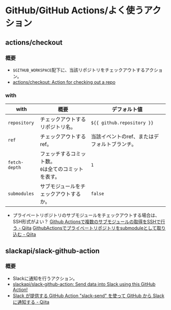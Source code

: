 # GitHub/GitHub Actions/よく使うアクション

## actions/checkout

### 概要

- `$GITHUB_WORKSPACE`配下に、当該リポジトリをチェックアウトするアクション。
- [actions/checkout: Action for checking out a repo](https://github.com/actions/checkout)

### with

| with          | 概要                                                      | デフォルト値                                  |
| ------------- | --------------------------------------------------------- | --------------------------------------------- |
| `repository`  | チェックアウトするリポジトリ名。                          | `${{ github.repository }}`                    |
| `ref`         | チェックアウトするref。                                   | 当該イベントのref、またはデフォルトブランチ。 |
| `fetch-depth` | フェッチするコミット数。<br />`0`は全てのコミットを表す。 | `1`                                           |
| `submodules`  | サブモジュールをチェックアウトするか。                    | `false`                                       |

- プライベートリポジトリのサブモジュールをチェックアウトする場合は、SSH形式がよい？
  [Github Actionsで複数のサブモジュールの取得をSSHで行う - Qiita](https://qiita.com/ntm718/items/ac11441395ced6b79f09)
  [GithubActionsでプライベートリポジトリをsubmoduleとして取り込む - Qiita](https://qiita.com/u_nation/items/8ff79a9831c05f3f1d1d)

## slackapi/slack-github-action

### 概要

- Slackに通知を行うアクション。
- [slackapi/slack-github-action: Send data into Slack using this GitHub Action!](https://github.com/slackapi/slack-github-action)
- [Slack が提供する GitHub Action "slack-send" を使って GitHub から Slack に通知する - Qiita](https://qiita.com/seratch/items/28d09eacada09134c96c#incoming-webhooks-%E3%81%A7-slack-%E3%81%AB%E9%80%9A%E7%9F%A5%E3%81%99%E3%82%8B)
